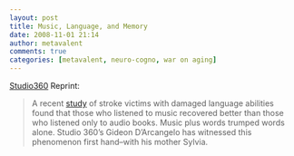 ```yaml
---
layout: post
title: Music, Language, and Memory
date: 2008-11-01 21:14
author: metavalent
comments: true
categories: [metavalent, neuro-cogno, war on aging]
---
```

<a href="https://studio360.org/episodes/2008/10/31">Studio360</a> Reprint:<blockquote>A recent <a href="https://brain.oxfordjournals.org/cgi/reprint/awn013v1">study</a> of stroke victims with damaged language abilities found that those who listened to music recovered better than those who listened only to audio books. Music plus words trumped words alone. Studio 360’s Gideon D’Arcangelo has witnessed this phenomenon first hand–with his mother Sylvia.</blockquote>
<div class="youtube-video"></div>
